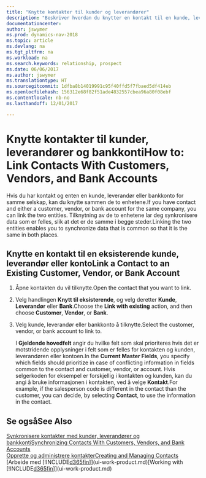 ```yaml
---
title: "Knytte kontakter til kunder og leverandører"
description: "Beskriver hvordan du knytter en kontakt til en kunde, leverandør eller bankkonto fra det samme selskapet, slik at du kan synkronisere vanlige data."
documentationcenter: 
author: jswymer
ms.prod: dynamics-nav-2018
ms.topic: article
ms.devlang: na
ms.tgt_pltfrm: na
ms.workload: na
ms.search.keywords: relationship, prospect
ms.date: 06/06/2017
ms.author: jswymer
ms.translationtype: HT
ms.sourcegitcommit: 1dfba8b14019991c95f40ffd5f7fbaed5df414eb
ms.openlocfilehash: 156312e68f82f51ade4832557cbea96a80f08ebf
ms.contentlocale: nb-no
ms.lasthandoff: 12/01/2017

---
```

# <a name="how-to-link-contacts-with-customers-vendors-and-bank-accounts"></a><span data-ttu-id="a88c4-103">Knytte kontakter til kunder, leverandører og bankkonti</span><span class="sxs-lookup"><span data-stu-id="a88c4-103">How to: Link Contacts With Customers, Vendors, and Bank Accounts</span></span>
<span data-ttu-id="a88c4-104">Hvis du har kontakt og enten en kunde, leverandør eller bankkonto for samme selskap, kan du knytte sammen de to enhetene.</span><span class="sxs-lookup"><span data-stu-id="a88c4-104">If you have contact and either a customer, vendor, or bank account for the same company, you can link the two entities.</span></span> <span data-ttu-id="a88c4-105">Tilknytning av de to enhetene lar deg synkronisere data som er felles, slik at det er de samme i begge steder.</span><span class="sxs-lookup"><span data-stu-id="a88c4-105">Linking the two entities enables you to synchronize data that is common so that it is the same in both places.</span></span>

## <a name="link-a-contact-to-an-existing-customer-vendor-or-bank-account"></a><span data-ttu-id="a88c4-106">Knytte en kontakt til en eksisterende kunde, leverandør eller konto</span><span class="sxs-lookup"><span data-stu-id="a88c4-106">Link a Contact to an Existing Customer, Vendor, or Bank Account</span></span>
1. <span data-ttu-id="a88c4-107">Åpne kontakten du vil tilknytte.</span><span class="sxs-lookup"><span data-stu-id="a88c4-107">Open the contact that you want to link.</span></span>
2. <span data-ttu-id="a88c4-108">Velg handlingen **Knytt til eksisterende**, og velg deretter **Kunde**, **Leverandør** eller **Bank**.</span><span class="sxs-lookup"><span data-stu-id="a88c4-108">Choose the **Link with existing** action, and then choose **Customer**, **Vendor**, or **Bank**.</span></span>
3. <span data-ttu-id="a88c4-109">Velg kunde, leverandør eller bankkonto å tilknytte.</span><span class="sxs-lookup"><span data-stu-id="a88c4-109">Select the customer, vendor, or bank account to link to.</span></span>

   <span data-ttu-id="a88c4-110">I **Gjeldende hovedfelt** angir du hvilke felt som skal prioriteres hvis det er motstridende opplysninger i felt som er felles for kontakten og kunden, leverandøren eller kontoen.</span><span class="sxs-lookup"><span data-stu-id="a88c4-110">In the **Current Master Fields**, you specify which fields should prioritize in case of conflicting information in fields common to the contact and customer, vendor, or account.</span></span> <span data-ttu-id="a88c4-111">Hvis selgerkoden for eksempel er forskjellig i kontakten og kunden, kan du angi å bruke informasjonen i kontakten, ved å velge **Kontakt**.</span><span class="sxs-lookup"><span data-stu-id="a88c4-111">For example, if the salesperson code is different in the contact than the customer, you can decide, by selecting **Contact**, to use the information in the contact.</span></span>

## <a name="see-also"></a><span data-ttu-id="a88c4-112">Se også</span><span class="sxs-lookup"><span data-stu-id="a88c4-112">See Also</span></span>
[<span data-ttu-id="a88c4-113">Synkronisere kontakter med kunder, leverandører og bankkonti</span><span class="sxs-lookup"><span data-stu-id="a88c4-113">Synchronizing Contacts With Customers, Vendors, and Bank Accounts</span></span>](marketing-synchronize-contacts-customers-vendors-bank-accounts.md)  
[<span data-ttu-id="a88c4-114">Opprette og administrere kontakter</span><span class="sxs-lookup"><span data-stu-id="a88c4-114">Creating and Managing Contacts</span></span>](marketing-contacts.md)  
<span data-ttu-id="a88c4-115">[Arbeide med [!INCLUDE[d365fin](includes/d365fin_md.md)]](ui-work-product.md)</span><span class="sxs-lookup"><span data-stu-id="a88c4-115">[Working with [!INCLUDE[d365fin](includes/d365fin_md.md)]](ui-work-product.md)</span></span>  

